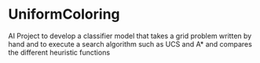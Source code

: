 # UniformColoring
AI Project to develop a classifier model that takes a grid problem written by hand and to execute a search algorithm such as UCS and A* and compares the different heuristic functions 
